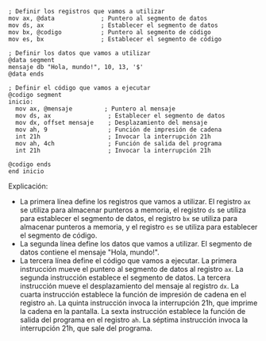 ```assembly
; Definir los registros que vamos a utilizar
mov ax, @data             ; Puntero al segmento de datos
mov ds, ax                ; Establecer el segmento de datos
mov bx, @codigo           ; Puntero al segmento de código
mov es, bx                ; Establecer el segmento de código

; Definir los datos que vamos a utilizar
@data segment
mensaje db "Hola, mundo!", 10, 13, '$'
@data ends

; Definir el código que vamos a ejecutar
@codigo segment
inicio:
  mov ax, @mensaje         ; Puntero al mensaje
  mov ds, ax                ; Establecer el segmento de datos
  mov dx, offset mensaje    ; Desplazamiento del mensaje
  mov ah, 9                 ; Función de impresión de cadena
  int 21h                   ; Invocar la interrupción 21h
  mov ah, 4ch               ; Función de salida del programa
  int 21h                   ; Invocar la interrupción 21h

@codigo ends
end inicio
```

Explicación:

* La primera línea define los registros que vamos a utilizar. El registro `ax` se utiliza para almacenar punteros a memoria, el registro `ds` se utiliza para establecer el segmento de datos, el registro `bx` se utiliza para almacenar punteros a memoria, y el registro `es` se utiliza para establecer el segmento de código.
* La segunda línea define los datos que vamos a utilizar. El segmento de datos contiene el mensaje "Hola, mundo!".
* La tercera línea define el código que vamos a ejecutar. La primera instrucción mueve el puntero al segmento de datos al registro `ax`. La segunda instrucción establece el segmento de datos. La tercera instrucción mueve el desplazamiento del mensaje al registro `dx`. La cuarta instrucción establece la función de impresión de cadena en el registro `ah`. La quinta instrucción invoca la interrupción 21h, que imprime la cadena en la pantalla. La sexta instrucción establece la función de salida del programa en el registro `ah`. La séptima instrucción invoca la interrupción 21h, que sale del programa.